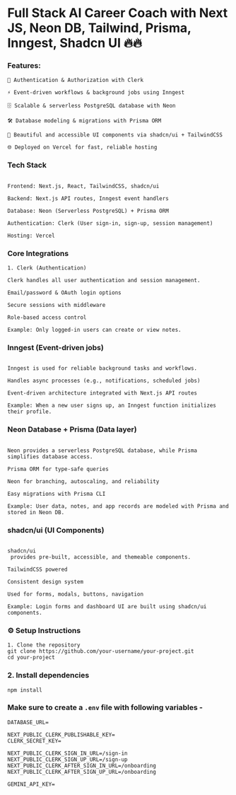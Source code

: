 # Full Stack AI Career Coach with Next JS, Neon DB, Tailwind, Prisma, Inngest, Shadcn UI 🔥🔥


### Features:

```
🔐 Authentication & Authorization with Clerk

⚡ Event-driven workflows & background jobs using Inngest

🗄️ Scalable & serverless PostgreSQL database with Neon

🛠️ Database modeling & migrations with Prisma ORM

🎨 Beautiful and accessible UI components via shadcn/ui + TailwindCSS

🌐 Deployed on Vercel for fast, reliable hosting
```


### Tech Stack
```

Frontend: Next.js, React, TailwindCSS, shadcn/ui

Backend: Next.js API routes, Inngest event handlers

Database: Neon (Serverless PostgreSQL) + Prisma ORM

Authentication: Clerk (User sign-in, sign-up, session management)

Hosting: Vercel

```

### Core Integrations
```
1. Clerk (Authentication)

Clerk handles all user authentication and session management.

Email/password & OAuth login options

Secure sessions with middleware

Role-based access control

Example: Only logged-in users can create or view notes.
```

### Inngest (Event-driven jobs)

```

Inngest is used for reliable background tasks and workflows.

Handles async processes (e.g., notifications, scheduled jobs)

Event-driven architecture integrated with Next.js API routes

Example: When a new user signs up, an Inngest function initializes their profile.
```

### Neon Database + Prisma (Data layer)

```

Neon provides a serverless PostgreSQL database, while Prisma simplifies database access.

Prisma ORM for type-safe queries

Neon for branching, autoscaling, and reliability

Easy migrations with Prisma CLI

Example: User data, notes, and app records are modeled with Prisma and stored in Neon DB.
```

### shadcn/ui (UI Components)
```

shadcn/ui
 provides pre-built, accessible, and themeable components.

TailwindCSS powered

Consistent design system

Used for forms, modals, buttons, navigation

Example: Login forms and dashboard UI are built using shadcn/ui components.
```

### ⚙️ Setup Instructions
```
1. Clone the repository
git clone https://github.com/your-username/your-project.git
cd your-project

```
### 2. Install dependencies

```
npm install
```


### Make sure to create a `.env` file with following variables -

```
DATABASE_URL=

NEXT_PUBLIC_CLERK_PUBLISHABLE_KEY=
CLERK_SECRET_KEY=

NEXT_PUBLIC_CLERK_SIGN_IN_URL=/sign-in
NEXT_PUBLIC_CLERK_SIGN_UP_URL=/sign-up
NEXT_PUBLIC_CLERK_AFTER_SIGN_IN_URL=/onboarding
NEXT_PUBLIC_CLERK_AFTER_SIGN_UP_URL=/onboarding

GEMINI_API_KEY=
```

